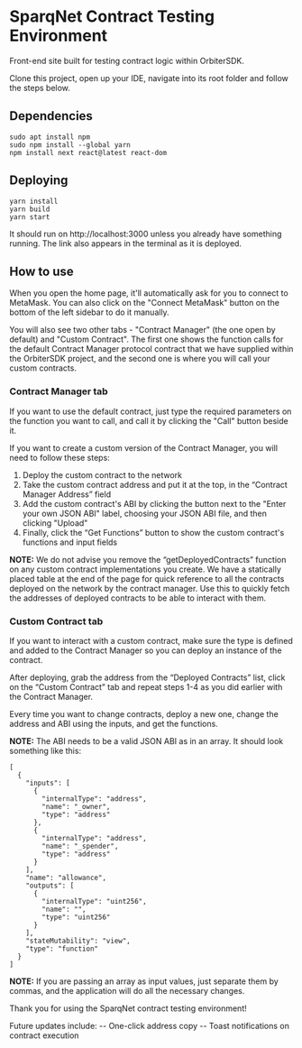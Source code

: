 # SparqNet Contract Testing Environment

Front-end site built for testing contract logic within OrbiterSDK.

Clone this project, open up your IDE, navigate into its root folder and follow the steps below.

## Dependencies

```
sudo apt install npm
sudo npm install --global yarn
npm install next react@latest react-dom
```

## Deploying

```
yarn install
yarn build
yarn start
```

It should run on http://localhost:3000 unless you already have something running. The link also appears in the terminal as it is deployed.

## How to use

When you open the home page, it'll automatically ask for you to connect to MetaMask. You can also click on the "Connect MetaMask" button on the bottom of the left sidebar to do it manually.

You will also see two other tabs - "Contract Manager" (the one open by default) and "Custom Contract". The first one shows the function calls for the default Contract Manager protocol contract that we have supplied within the OrbiterSDK project, and the second one is where you will call your custom contracts.

### Contract Manager tab

If you want to use the default contract, just type the required parameters on the function you want to call, and call it by clicking the "Call" button beside it.

If you want to create a custom version of the Contract Manager, you will need to follow these steps:

1. Deploy the custom contract to the network
2. Take the custom contract address and put it at the top, in the “Contract Manager Address” field
3. Add the custom contract's ABI by clicking the button next to the "Enter your own JSON ABI" label, choosing your JSON ABI file, and then clicking "Upload"
4. Finally, click the “Get Functions” button to show the custom contract's functions and input fields

**NOTE:** We do not advise you remove the “getDeployedContracts” function on any custom contract implementations you create. We have a statically placed table at the end of the page for quick reference to all the contracts deployed on the network by the contract manager. Use this to quickly fetch the addresses of deployed contracts to be able to interact with them.

### Custom Contract tab

If you want to interact with a custom contract, make sure the type is defined and added to the Contract Manager so you can deploy an instance of the contract.

After deploying, grab the address from the “Deployed Contracts” list, click on the “Custom Contract” tab and repeat steps 1-4 as you did earlier with the Contract Manager.

Every time you want to change contracts, deploy a new one, change the address and ABI using the inputs, and get the functions.

**NOTE:** The ABI needs to be a valid JSON ABI as in an array. It should look something like this:

```
[
  {
    "inputs": [
      {
        "internalType": "address",
        "name": "_owner",
        "type": "address"
      },
      {
        "internalType": "address",
        "name": "_spender",
        "type": "address"
      }
    ],
    "name": "allowance",
    "outputs": [
      {
        "internalType": "uint256",
        "name": "",
        "type": "uint256"
      }
    ],
    "stateMutability": "view",
    "type": "function"
  }
]
```

**NOTE:** If you are passing an array as input values, just separate them by commas, and the application will do all the necessary changes.

Thank you for using the SparqNet contract testing environment!


Future updates include:
  -- One-click address copy
  -- Toast notifications on contract execution
